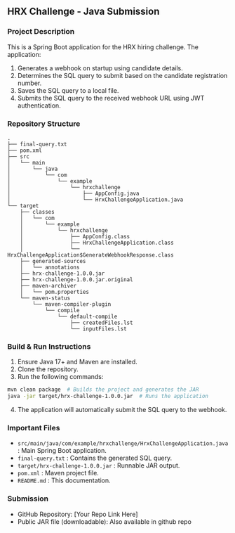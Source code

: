 ## HRX Challenge - Java Submission

### Project Description

This is a Spring Boot application for the HRX hiring challenge. The application:

1. Generates a webhook on startup using candidate details.
2. Determines the SQL query to submit based on the candidate registration number.
3. Saves the SQL query to a local file.
4. Submits the SQL query to the received webhook URL using JWT authentication.

### Repository Structure

```
.
├── final-query.txt
├── pom.xml
├── src
│   └── main
│       └── java
│           └── com
│               └── example
│                   └── hrxchallenge
│                       ├── AppConfig.java
│                       └── HrxChallengeApplication.java
└── target
    ├── classes
    │   └── com
    │       └── example
    │           └── hrxchallenge
    │               ├── AppConfig.class
    │               ├── HrxChallengeApplication.class
    │               └── HrxChallengeApplication$GenerateWebhookResponse.class
    ├── generated-sources
    │   └── annotations
    ├── hrx-challenge-1.0.0.jar
    ├── hrx-challenge-1.0.0.jar.original
    ├── maven-archiver
    │   └── pom.properties
    └── maven-status
        └── maven-compiler-plugin
            └── compile
                └── default-compile
                    ├── createdFiles.lst
                    └── inputFiles.lst
```

### Build & Run Instructions

1. Ensure Java 17+ and Maven are installed.
2. Clone the repository.
3. Run the following commands:

```bash
mvn clean package  # Builds the project and generates the JAR
java -jar target/hrx-challenge-1.0.0.jar  # Runs the application
```

4. The application will automatically submit the SQL query to the webhook.

### Important Files

* `src/main/java/com/example/hrxchallenge/HrxChallengeApplication.java` : Main Spring Boot application.
* `final-query.txt` : Contains the generated SQL query.
* `target/hrx-challenge-1.0.0.jar` : Runnable JAR output.
* `pom.xml` : Maven project file.
* `README.md` : This documentation.

### Submission

* GitHub Repository: \[Your Repo Link Here]
* Public JAR file (downloadable): Also available in github repo
